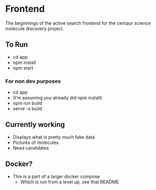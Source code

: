 # Frontend

The beginnings of the active search frontend for the centaur science molecule discovery project.

## To Run
- cd app
- npm install 
- npm start 

### For non dev purposes
- cd app
- (I'm assuming you already did npm install)
- npm run build
- serve -s build 

## Currently working
- Displays what is pretty much fake data
- Pictures of molecules
- Need candidates
 
## Docker?
- This is a part of a larger docker compose
   - Which is run from a level up, see that README 
